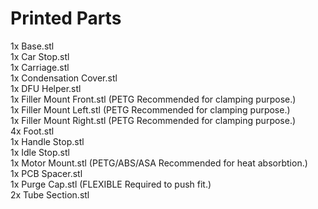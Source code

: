 # Printed Parts

1x Base.stl<br/>
1x Car Stop.stl<br/>
1x Carriage.stl<br/>
1x Condensation Cover.stl<br/>
1x DFU Helper.stl<br/>
1x Filler Mount Front.stl (PETG Recommended for clamping purpose.)<br/>
1x Filler Mount Left.stl (PETG Recommended for clamping purpose.)<br/>
1x Filler Mount Right.stl (PETG Recommended for clamping purpose.)<br/>
4x Foot.stl<br/>
1x Handle Stop.stl<br/>
1x Idle Stop.stl<br/>
1x Motor Mount.stl (PETG/ABS/ASA Recommended for heat absorbtion.)<br/>
1x PCB Spacer.stl<br/>
1x Purge Cap.stl (FLEXIBLE Required to push fit.)<br/>
2x Tube Section.stl<br/>
